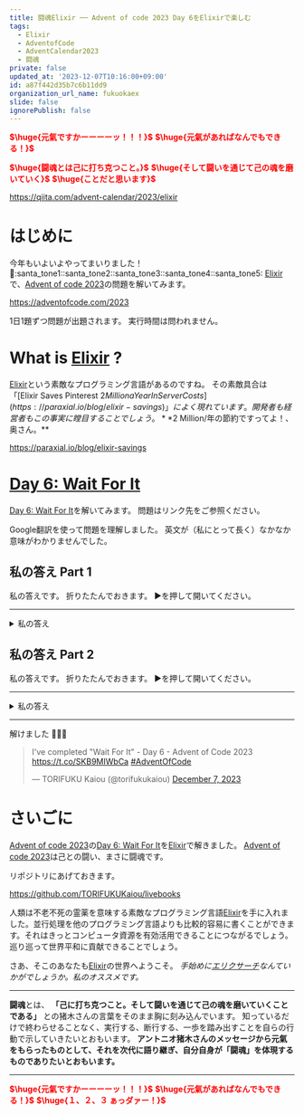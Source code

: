 ```yaml
---
title: 闘魂Elixir ── Advent of code 2023 Day 6をElixirで楽しむ
tags:
  - Elixir
  - AdventofCode
  - AdventCalendar2023
  - 闘魂
private: false
updated_at: '2023-12-07T10:16:00+09:00'
id: a87f442d35b7c6b11dd9
organization_url_name: fukuokaex
slide: false
ignorePublish: false
---
```

<b><font color="red">$\huge{元氣ですかーーーーッ！！！}$</font></b>
<b><font color="red">$\huge{元氣があればなんでもできる！}$</font></b>

<b><font color="red">$\huge{闘魂とは己に打ち克つこと。}$</font></b>
<b><font color="red">$\huge{そして闘いを通じて己の魂を磨いていく}$</font></b>
<b><font color="red">$\huge{ことだと思います}$</font></b>


https://qiita.com/advent-calendar/2023/elixir


# はじめに

今年もいよいよやってまいりました！ :santa::santa_tone1::santa_tone2::santa_tone3::santa_tone4::santa_tone5: 
[Elixir](https://elixir-lang.org/)で、[Advent of code 2023](https://adventofcode.com/2023)の問題を解いてみます。

https://adventofcode.com/2023

1日1題ずつ問題が出題されます。
実行時間は問われません。

# What is [Elixir](https://elixir-lang.org/) ?

[Elixir](https://elixir-lang.org/)という素敵なプログラミング言語があるのですね。
その素敵具合は「[Elixir Saves Pinterest $2 Million a Year In Server Costs](https://paraxial.io/blog/elixir-savings)」によく現れています。開発者も経営者もこの事実に瞠目することでしょう。 **$2 Million/年の節約ですってよ！、奥さん。**

https://paraxial.io/blog/elixir-savings

# [Day 6: Wait For It](https://adventofcode.com/2023/day/6)

[Day 6: Wait For It](https://adventofcode.com/2023/day/6)を解いてみます。
問題はリンク先をご参照ください。

Google翻訳を使って問題を理解しました。
英文が（私にとって長く）なかなか意味がわかりませんでした。

## 私の答え Part 1

私の答えです。
折りたたんでおきます。
▶を押して開いてください。

---

<details><summary>私の答え</summary>

```elixir
input = """
Time:      7  15   30
Distance:  9  40  200
"""

defmodule Awesome do
  def run(input) do
    races(input)
    |> Enum.map(fn {time, distance} -> solve(time, distance) end)
    |> Enum.product()
  end

  defp solve(time, distance) do
    1..time
    |> Enum.filter(fn t ->
      speed = t
      left_time = time - t
      left_time * speed > distance
    end)
    |> Enum.count()
  end

  defp races(input) do
    input
    |> String.split("\n", trim: true)
    |> Enum.map(fn s ->
      s
      |> String.split(":")
      |> Enum.at(-1)
      |> String.split(" ", trim: true)
      |> Enum.map(&String.to_integer/1)
    end)
    |> Enum.zip()
  end
end

Awesome.run(input)
```

</details>


## 私の答え Part 2

私の答えです。
折りたたんでおきます。
▶を押して開いてください。

---

<details><summary>私の答え</summary>



```elixir
defmodule Awesome2 do
  def run(input) do
    [time, distance] = races(input)

    solve(time, distance)
  end

  defp solve(time, distance) do
    1..time
    |> Enum.filter(fn t ->
      speed = t
      left_time = time - t
      left_time * speed > distance
    end)
    |> Enum.count()
  end

  defp races(input) do
    input
    |> String.split("\n", trim: true)
    |> Enum.map(fn s ->
      s
      |> String.split(":")
      |> Enum.at(-1)
      |> String.split(" ", trim: true)
      |> Enum.join()
      |> String.to_integer()
    end)
  end
end

Awesome2.run(input)
```

</details>


---

解けました :tada::tada::tada: 

<blockquote class="twitter-tweet"><p lang="en" dir="ltr">I&#39;ve completed &quot;Wait For It&quot; - Day 6 - Advent of Code 2023 <a href="https://t.co/SKB9MIWbCa">https://t.co/SKB9MIWbCa</a> <a href="https://twitter.com/hashtag/AdventOfCode?src=hash&amp;ref_src=twsrc%5Etfw">#AdventOfCode</a></p>&mdash; TORIFUKU Kaiou (@torifukukaiou) <a href="https://twitter.com/torifukukaiou/status/1732569213137834115?ref_src=twsrc%5Etfw">December 7, 2023</a></blockquote> <script async src="https://platform.twitter.com/widgets.js" charset="utf-8"></script>

# さいごに

[Advent of code 2023](https://adventofcode.com/2023)の[Day 6: Wait For It](https://adventofcode.com/2023/day/6)を[Elixir](https://elixir-lang.org/)で解きました。
[Advent of code 2023](https://adventofcode.com/2023)は己との闘い、まさに闘魂です。

リポジトリにあげておきます。

https://github.com/TORIFUKUKaiou/livebooks

人類は不老不死の霊薬を意味する素敵なプログラミング言語[Elixir](https://elixir-lang.org/)を手に入れました。並行処理を他のプログラミング言語よりも比較的容易に書くことができます。それはきっとコンピュータ資源を有効活用できることにつながるでしょう。巡り巡って世界平和に貢献できることでしょう。

さあ、そこのあなたも[Elixir](https://elixir-lang.org/)の世界へようこそ。
_手始めに[エリクサーチ](https://elixir-lang.info/)なんていかがでしょうか。私のオススメです。_

---

**闘魂**とは、  **「己に打ち克つこと。そして闘いを通じて己の魂を磨いていくことである」** との猪木さんの言葉をそのまま胸に刻み込んでいます。
知っているだけで終わらせることなく、実行する、断行する、一歩を踏み出すことを自らの行動で示していきたいとおもいます。
**アントニオ猪木さんのメッセージから元氣をもらったものとして、それを次代に語り継ぎ、自分自身が「闘魂」を体現するものでありたいとおもいます。**

---

<b><font color="red">$\huge{元氣ですかーーーーッ！！！}$</font></b>
<b><font color="red">$\huge{元氣があればなんでもできる！}$</font></b>
<b><font color="red">$\huge{１、２、３ ぁっダァー！}$</font></b>
